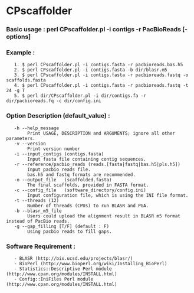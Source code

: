 # CPscaffolder


### Basic usage : perl CPscaffolder.pl -i contigs -r PacBioReads [-options]

###  Example : 
       1. $ perl CPscaffolder.pl -i contigs.fasta -r pacbioreads.bas.h5
       2. $ perl CPscaffolder.pl -i contigs.fasta -b dir/blasr.m5 
       3. $ perl CPscaffolder.pl -i contigs.fasta -r pacbioreads.fastq -o scaffolds.fasta
       4. $ perl CPscaffolder.pl -i contigs.fasta -r pacbioreads.fastq -t 24 -g T 
       5. $ perl dir/CPscaffolder.pl -i dir/contigs.fa -r dir/pacbioreads.fq -c dir/config.ini 

###  Option Description (default_value) :
       -h --help_message
            Print USAGE, DESCRIPTION and ARGUMENTS; ignore all other parameters.
       -v --version
            Print version number
       -i --input_contigs (contigs.fasta)
            Input fasta file containing contig sequences.
       -r --reference/pacbio_reads (reads.[fasta|fastq|bas.h5|pls.h5])
            Input pacbio reads file.
            bas.h5 and fastq formats are recommended.
       -o --output_file   (scaffolded.fasta)
            The final scaffolds, provided in FASTA format.
       -c --config_file   (software_directory/config.ini)
            Input configuration file, which is using the INI file format. 
       -t --threads (12)
            Number of threads (CPUs) to run BLASR and PGA.
       -b --blasr_m5_file
            Users could upload the alignment result in BLASR m5 format instead of PacBio reads.
       -g --gap_filling [T/F] (default : F)
            Using pacbio reads to fill gaps.

###   Software Requirement :
       - BLASR (http://bix.ucsd.edu/projects/blasr/)
       - BioPerl (http://www.bioperl.org/wiki/Installing_BioPerl)
       - Statistics::Descriptive Perl module (http://www.cpan.org/modules/INSTALL.html)
       - Config::IniFiles Perl module (http://www.cpan.org/modules/INSTALL.html)
